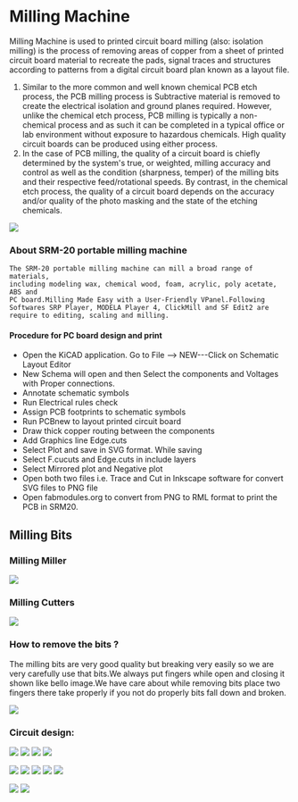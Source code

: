 # Milling Machine
Milling Machine is used to printed circuit board milling (also: isolation milling) is the process of removing areas of copper from a sheet of printed circuit board material to recreate the pads, signal traces and structures according to patterns from a digital circuit board plan known as a layout file.  
 1. Similar to the more common and well known chemical PCB etch process, the PCB milling process is Subtractive material is removed to create the electrical isolation and ground planes required. However, unlike the chemical etch process, PCB milling is typically a non-chemical process and as such it can be completed in a typical office or lab environment without exposure to hazardous chemicals. High quality circuit boards can be produced using either process.  
 2. In the case of PCB milling, the quality of a circuit board is chiefly determined by the system's true, or weighted, milling accuracy and control as well as the condition (sharpness, temper) of the milling bits and their respective feed/rotational speeds. By contrast, in the chemical etch process, the quality of a circuit board depends on the accuracy and/or quality of the photo masking and the state of the etching chemicals.

![](image/millingmachine.jpg) 


### About SRM-20 portable milling machine 
    The SRM-20 portable milling machine can mill a broad range of materials,  
    including modeling wax, chemical wood, foam, acrylic, poly acetate, ABS and  
    PC board.Milling Made Easy with a User-Friendly VPanel.Following   
    Softwares SRP Player, MODELA Player 4, ClickMill and SF Edit2 are   
    require to editing, scaling and milling.

#### Procedure for PC board design and print 
- Open the KiCAD application. Go to File --> NEW---Click on Schematic Layout Editor
- New Schema will open and then Select the components and Voltages with Proper connections.
- Annotate schematic symbols 
- Run Electrical rules check 
- Assign PCB footprints to schematic symbols
- Run PCBnew to layout printed circuit board 
- Draw thick copper routing between the components
- Add Graphics line Edge.cuts 
- Select Plot and save in SVG format. While saving 
- Select F.cucuts and Edge.cuts in include layers 
- Select Mirrored plot and Negative plot 
- Open both two files i.e. Trace and Cut in Inkscape software for convert SVG files to PNG file 
- Open fabmodules.org to convert from PNG to RML format to print the PCB in SRM20.


## Milling Bits

### Milling Miller 
![](image/millingbits_millImg.jpg)


### Milling Cutters
![](image/millingbits_cutimg.jpg)

### How to remove the bits ?
The milling bits are very good quality but breaking very easily so we are very carefully use that bits.We always put fingers while open and closing it shown like bello image.We have care about     while removing bits place two fingers there take properly if you not do properly bits fall down and broken.  

![](image/bits_careimges.jpg)

### Circuit design:


![](image/Kicad-schematiclayout-1.jpg)
![](image/circute_design_new.jpg)
![](image/circute_design4.jpg)
![](image/circute_design3.jpg)

![](image/circute_design_new1.jpg)
![](image/inkscape_PCBplot-svg2png_trace-10.jpg)
![](image/inkscape_PCBplot-svg2png_cut-11.jpg)
![](image/fabmodules-png2rml_trace-12.jpg)
![](image/fabmodules-png2rml_cut-13.jpg)

![](image/trace_new.jpg)
![](image/cut_new.jpg)